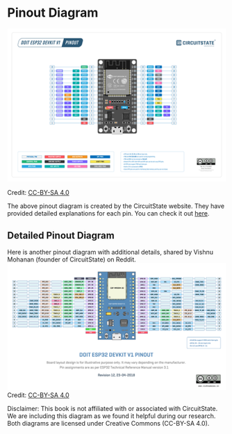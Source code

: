 # Pinout Diagram

[![ESP32 DevKit V1 pinout diagram](./images/ESP32-DevKit-V1-Pinout-Diagram.png)](./images/ESP32-DevKit-V1-Pinout-Diagram.png)

Credit: [CC-BY-SA 4.0](https://www.circuitstate.com/pinouts/doit-esp32-devkit-v1-wifi-development-board-pinout-diagram-and-reference/)

The above pinout diagram is created by the CircuitState website. They have provided detailed explanations for each pin. You can check it out [here](https://www.circuitstate.com/pinouts/doit-esp32-devkit-v1-wifi-development-board-pinout-diagram-and-reference/).


## Detailed Pinout Diagram

Here is another pinout diagram with additional details, shared by Vishnu Mohanan (founder of CircuitState) on Reddit. 
[![ESP32 DevKit V1 pinout diagram](./images/ESP32-Devkit-Pinout-Rev-12-4000p.png)](./images/ESP32-Devkit-Pinout-Rev-12-4000p.png)
Credit: [CC-BY-SA 4.0](https://vishnumaiea.in/)

Disclaimer: This book is not affiliated with or associated with CircuitState. We are including this diagram as we found it helpful during our research. Both diagrams are licensed under Creative Commons (CC-BY-SA 4.0).
